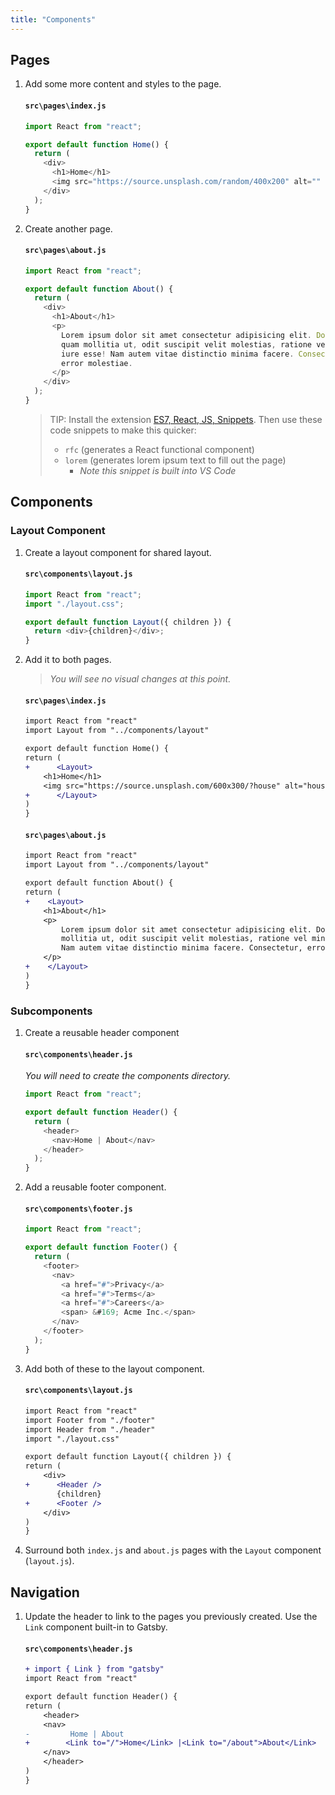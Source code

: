 ```yaml
---
title: "Components"
---
```


## Pages

1.  Add some more content and styles to the page.

    #### `src\pages\index.js`

    ```js
    import React from "react";

    export default function Home() {
      return (
        <div>
          <h1>Home</h1>
          <img src="https://source.unsplash.com/random/400x200" alt="" />
        </div>
      );
    }
    ```

1.  Create another page.

    #### `src\pages\about.js`

    ```js
    import React from "react";

    export default function About() {
      return (
        <div>
          <h1>About</h1>
          <p>
            Lorem ipsum dolor sit amet consectetur adipisicing elit. Dolorem
            quam mollitia ut, odit suscipit velit molestias, ratione vel minus
            iure esse! Nam autem vitae distinctio minima facere. Consectetur,
            error molestiae.
          </p>
        </div>
      );
    }
    ```

    > TIP:
    > Install the extension [ES7, React, JS, Snippets](https://marketplace.visualstudio.com/items?itemName=dsznajder.es7-react-js-snippets).
    > Then use these code snippets to make this quicker:
    >
    > - `rfc` (generates a React functional component)
    > - `lorem` (generates lorem ipsum text to fill out the page)
    >   - _Note this snippet is built into VS Code_

## Components

### Layout Component

1. Create a layout component for shared layout.

   #### `src\components\layout.js`

   ```js
   import React from "react";
   import "./layout.css";

   export default function Layout({ children }) {
     return <div>{children}</div>;
   }
   ```

1. Add it to both pages.

   > _You will see no visual changes at this point._

   #### `src\pages\index.js`

   ```diff
   import React from "react"
   import Layout from "../components/layout"

   export default function Home() {
   return (
   +      <Layout>
       <h1>Home</h1>
       <img src="https://source.unsplash.com/600x300/?house" alt="house" />
   +      </Layout>
   )
   }

   ```

   #### `src\pages\about.js`

   ```diff
   import React from "react"
   import Layout from "../components/layout"

   export default function About() {
   return (
   +    <Layout>
       <h1>About</h1>
       <p>
           Lorem ipsum dolor sit amet consectetur adipisicing elit. Dolorem quam
           mollitia ut, odit suscipit velit molestias, ratione vel minus iure esse!
           Nam autem vitae distinctio minima facere. Consectetur, error molestiae.
       </p>
   +    </Layout>
   )
   }
   ```

### Subcomponents

1. Create a reusable header component

   #### `src\components\header.js`

   _You will need to create the components directory._

   ```js
   import React from "react";

   export default function Header() {
     return (
       <header>
         <nav>Home | About</nav>
       </header>
     );
   }
   ```

1. Add a reusable footer component.

   #### `src\components\footer.js`

   ```js
   import React from "react";

   export default function Footer() {
     return (
       <footer>
         <nav>
           <a href="#">Privacy</a>
           <a href="#">Terms</a>
           <a href="#">Careers</a>
           <span> &#169; Acme Inc.</span>
         </nav>
       </footer>
     );
   }
   ```

1. Add both of these to the layout component.

   #### `src\components\layout.js`

   ```diff
   import React from "react"
   import Footer from "./footer"
   import Header from "./header"
   import "./layout.css"

   export default function Layout({ children }) {
   return (
       <div>
   +      <Header />
          {children}
   +      <Footer />
       </div>
   )
   }

   ```

1. Surround both `index.js` and `about.js` pages with the `Layout` component (`layout.js`).

## Navigation

1. Update the header to link to the pages you previously created. Use the `Link` component built-in to Gatsby.

   #### `src\components\header.js`

   ```diff
   + import { Link } from "gatsby"
   import React from "react"

   export default function Header() {
   return (
       <header>
       <nav>
   -         Home | About
   +        <Link to="/">Home</Link> |<Link to="/about">About</Link>
       </nav>
       </header>
   )
   }
   ```
